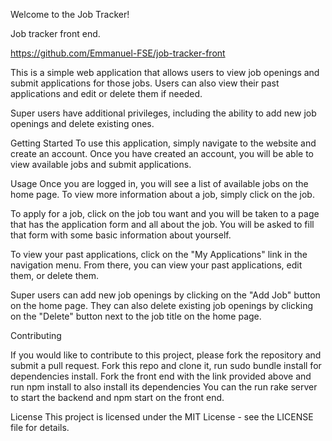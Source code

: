 Welcome to the Job Tracker!

Job tracker front end.

https://github.com/Emmanuel-FSE/job-tracker-front

This is a simple web application that allows users to view job openings and submit applications for those jobs. Users can also view their past applications and edit or delete them if needed.

Super users have additional privileges, including the ability to add new job openings and delete existing ones.

Getting Started
To use this application, simply navigate to the website and create an account. Once you have created an account, you will be able to view available jobs and submit applications.

Usage
Once you are logged in, you will see a list of available jobs on the home page. To view more information about a job, simply click on the job.

To apply for a job, click on the job tou want and you will be taken to a page that has the application form and all about the job. You will be asked to fill that form with some basic information about yourself.

To view your past applications, click on the "My Applications" link in the navigation menu. From there, you can view your past applications, edit them, or delete them.

Super users can add new job openings by clicking on the "Add Job" button on the home page. They can also delete existing job openings by clicking on the "Delete" button next to the job title on the home page.

Contributing

If you would like to contribute to this project, please fork the repository and submit a pull request.
Fork this repo and clone it, run sudo bundle install for dependencies install.
Fork the front end with the link provided above and run npm install to also install its dependencies
You can the run rake server to start the backend and npm start on the front end.

License
This project is licensed under the MIT License - see the LICENSE file for details.
